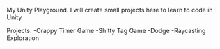My Unity Playground.
I will create small projects here to learn to code in Unity

Projects:
-Crappy Timer Game
-Shitty Tag Game
-Dodge
-Raycasting Exploration
